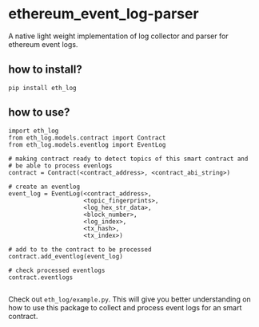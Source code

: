 # ethereum_event_log-parser
A native light weight implementation of log collector and parser for ethereum event logs.

## how to install?
```
pip install eth_log
```

## how to use?

```
import eth_log
from eth_log.models.contract import Contract
from eth_log.models.eventlog import EventLog

# making contract ready to detect topics of this smart contract and 
# be able to process evenlogs
contract = Contract(<contract_address>, <contract_abi_string>)

# create an eventlog
event_log = EventLog(<contract_address>,
	                 <topic_fingerprints>,
	                 <log_hex_str_data>,
	                 <block_number>,
	                 <log_index>,
	                 <tx_hash>,
	                 <tx_index>)

# add to to the contract to be processed
contract.add_eventlog(event_log)

# check processed eventlogs
contract.eventlogs


```

Check out `eth_log/example.py`. This will give you better understanding on how to use this package to collect and process event logs for an smart contract.
